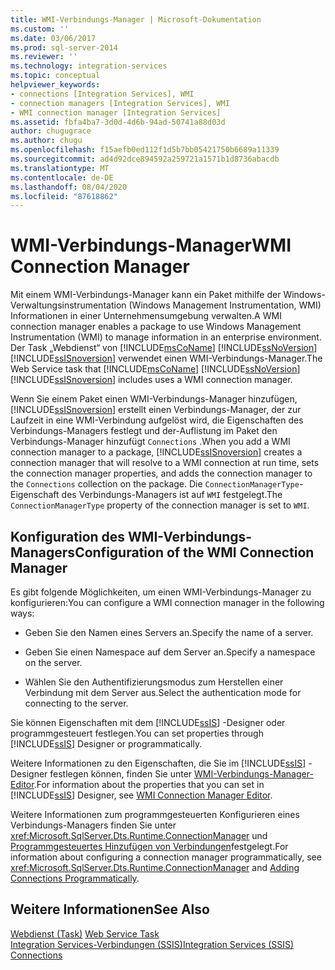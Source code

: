 ```yaml
---
title: WMI-Verbindungs-Manager | Microsoft-Dokumentation
ms.custom: ''
ms.date: 03/06/2017
ms.prod: sql-server-2014
ms.reviewer: ''
ms.technology: integration-services
ms.topic: conceptual
helpviewer_keywords:
- connections [Integration Services], WMI
- connection managers [Integration Services], WMI
- WMI connection manager [Integration Services]
ms.assetid: fbfa4ba7-3d0d-4d6b-94ad-50741a88d03d
author: chugugrace
ms.author: chugu
ms.openlocfilehash: f15aefb0ed112f1d5b7bb05421750b6689a11339
ms.sourcegitcommit: ad4d92dce894592a259721a1571b1d8736abacdb
ms.translationtype: MT
ms.contentlocale: de-DE
ms.lasthandoff: 08/04/2020
ms.locfileid: "87618862"
---
```

# <a name="wmi-connection-manager"></a><span data-ttu-id="2685c-102">WMI-Verbindungs-Manager</span><span class="sxs-lookup"><span data-stu-id="2685c-102">WMI Connection Manager</span></span>
  <span data-ttu-id="2685c-103">Mit einem WMI-Verbindungs-Manager kann ein Paket mithilfe der Windows-Verwaltungsinstrumentation (Windows Management Instrumentation, WMI) Informationen in einer Unternehmensumgebung verwalten.</span><span class="sxs-lookup"><span data-stu-id="2685c-103">A WMI connection manager enables a package to use Windows Management Instrumentation (WMI) to manage information in an enterprise environment.</span></span> <span data-ttu-id="2685c-104">Der Task „Webdienst“ von [!INCLUDE[msCoName](../../includes/msconame-md.md)] [!INCLUDE[ssNoVersion](../../includes/ssnoversion-md.md)] [!INCLUDE[ssISnoversion](../../includes/ssisnoversion-md.md)] verwendet einen WMI-Verbindungs-Manager.</span><span class="sxs-lookup"><span data-stu-id="2685c-104">The Web Service task that [!INCLUDE[msCoName](../../includes/msconame-md.md)] [!INCLUDE[ssNoVersion](../../includes/ssnoversion-md.md)] [!INCLUDE[ssISnoversion](../../includes/ssisnoversion-md.md)] includes uses a WMI connection manager.</span></span>  
  
 <span data-ttu-id="2685c-105">Wenn Sie einem Paket einen WMI-Verbindungs-Manager hinzufügen, [!INCLUDE[ssISnoversion](../../includes/ssisnoversion-md.md)] erstellt einen Verbindungs-Manager, der zur Laufzeit in eine WMI-Verbindung aufgelöst wird, die Eigenschaften des Verbindungs-Managers festlegt und der-Auflistung im Paket den Verbindungs-Manager hinzufügt `Connections` .</span><span class="sxs-lookup"><span data-stu-id="2685c-105">When you add a WMI connection manager to a package, [!INCLUDE[ssISnoversion](../../includes/ssisnoversion-md.md)] creates a connection manager that will resolve to a WMI connection at run time, sets the connection manager properties, and adds the connection manager to the `Connections` collection on the package.</span></span> <span data-ttu-id="2685c-106">Die `ConnectionManagerType`-Eigenschaft des Verbindungs-Managers ist auf `WMI` festgelegt.</span><span class="sxs-lookup"><span data-stu-id="2685c-106">The `ConnectionManagerType` property of the connection manager is set to `WMI`.</span></span>  
  
## <a name="configuration-of-the-wmi-connection-manager"></a><span data-ttu-id="2685c-107">Konfiguration des WMI-Verbindungs-Managers</span><span class="sxs-lookup"><span data-stu-id="2685c-107">Configuration of the WMI Connection Manager</span></span>  
 <span data-ttu-id="2685c-108">Es gibt folgende Möglichkeiten, um einen WMI-Verbindungs-Manager zu konfigurieren:</span><span class="sxs-lookup"><span data-stu-id="2685c-108">You can configure a WMI connection manager in the following ways:</span></span>  
  
-   <span data-ttu-id="2685c-109">Geben Sie den Namen eines Servers an.</span><span class="sxs-lookup"><span data-stu-id="2685c-109">Specify the name of a server.</span></span>  
  
-   <span data-ttu-id="2685c-110">Geben Sie einen Namespace auf dem Server an.</span><span class="sxs-lookup"><span data-stu-id="2685c-110">Specify a namespace on the server.</span></span>  
  
-   <span data-ttu-id="2685c-111">Wählen Sie den Authentifizierungsmodus zum Herstellen einer Verbindung mit dem Server aus.</span><span class="sxs-lookup"><span data-stu-id="2685c-111">Select the authentication mode for connecting to the server.</span></span>  
  
 <span data-ttu-id="2685c-112">Sie können Eigenschaften mit dem [!INCLUDE[ssIS](../../includes/ssis-md.md)] -Designer oder programmgesteuert festlegen.</span><span class="sxs-lookup"><span data-stu-id="2685c-112">You can set properties through [!INCLUDE[ssIS](../../includes/ssis-md.md)] Designer or programmatically.</span></span>  
  
 <span data-ttu-id="2685c-113">Weitere Informationen zu den Eigenschaften, die Sie im [!INCLUDE[ssIS](../../includes/ssis-md.md)] -Designer festlegen können, finden Sie unter [WMI-Verbindungs-Manager-Editor](../wmi-connection-manager-editor.md).</span><span class="sxs-lookup"><span data-stu-id="2685c-113">For information about the properties that you can set in [!INCLUDE[ssIS](../../includes/ssis-md.md)] Designer, see [WMI Connection Manager Editor](../wmi-connection-manager-editor.md).</span></span>  
  
 <span data-ttu-id="2685c-114">Weitere Informationen zum programmgesteuerten Konfigurieren eines Verbindungs-Managers finden Sie unter <xref:Microsoft.SqlServer.Dts.Runtime.ConnectionManager> und [Programmgesteuertes Hinzufügen von Verbindungen](../building-packages-programmatically/adding-connections-programmatically.md)festgelegt.</span><span class="sxs-lookup"><span data-stu-id="2685c-114">For information about configuring a connection manager programmatically, see <xref:Microsoft.SqlServer.Dts.Runtime.ConnectionManager> and [Adding Connections Programmatically](../building-packages-programmatically/adding-connections-programmatically.md).</span></span>  
  
## <a name="see-also"></a><span data-ttu-id="2685c-115">Weitere Informationen</span><span class="sxs-lookup"><span data-stu-id="2685c-115">See Also</span></span>  
 <span data-ttu-id="2685c-116">[Webdienst (Task)](../control-flow/web-service-task.md) </span><span class="sxs-lookup"><span data-stu-id="2685c-116">[Web Service Task](../control-flow/web-service-task.md) </span></span>  
 [<span data-ttu-id="2685c-117">Integration Services-Verbindungen &#40;SSIS&#41;</span><span class="sxs-lookup"><span data-stu-id="2685c-117">Integration Services &#40;SSIS&#41; Connections</span></span>](integration-services-ssis-connections.md)  
  
  
